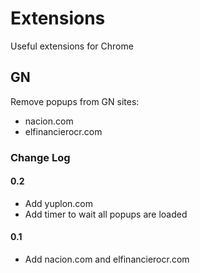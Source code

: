 # Extensions

Useful extensions for Chrome

## GN

Remove popups from GN sites:

* nacion.com
* elfinancierocr.com

### Change Log

#### 0.2

* Add yuplon.com
* Add timer to wait all popups are loaded

#### 0.1

* Add nacion.com and elfinancierocr.com
